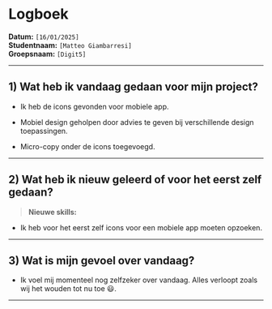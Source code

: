 # Logboek

**Datum:** `[16/01/2025]`  
**Studentnaam:** `[Matteo Giambarresi]`  
**Groepsnaam:** `[Digit5]`

---

## 1) Wat heb ik vandaag gedaan voor mijn project?
- Ik heb de icons gevonden voor mobiele app.

- Mobiel design geholpen door advies te geven bij verschillende design toepassingen.

- Micro-copy onder de icons toegevoegd.
---
## 2) Wat heb ik nieuw geleerd of voor het eerst zelf gedaan?
> **Nieuwe skills:**  
- Ik heb voor het eerst zelf icons voor een mobiele app moeten opzoeken.
---

## 3) Wat is mijn gevoel over vandaag?
- Ik voel mij momenteel nog zelfzeker over vandaag. Alles verloopt zoals wij het wouden tot nu toe :smiley:.
---


